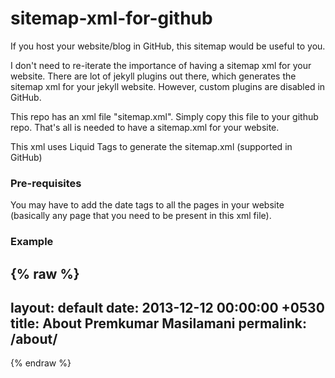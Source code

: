 sitemap-xml-for-github
======================

If you host your website/blog in GitHub, this sitemap would be useful to you.  

I don't need to re-iterate the importance of having a sitemap xml for your website. There are lot of jekyll plugins out there, which generates the sitemap xml for your jekyll website. However, custom plugins are disabled in GitHub.  

This repo has an xml file "sitemap.xml". Simply copy this file to your github repo. That's all is needed to have a sitemap.xml for your website.  

This xml uses Liquid Tags to generate the sitemap.xml (supported in GitHub)  

### Pre-requisites

You may have to add the date tags to all the pages in your website (basically any page that you need to be present in this xml file).  

### Example

{% raw %}
---
layout: default
**date: 2013-12-12 00:00:00 +0530**
title: About Premkumar Masilamani
permalink: /about/
---
{% endraw %}

